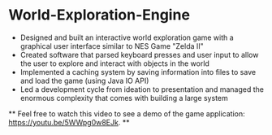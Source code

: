 # World-Exploration-Engine
 - Designed and built an interactive world exploration game with a graphical user interface similar to NES Game "Zelda II"
 - Created software that parsed keyboard presses and user input to allow the user to explore and interact with objects in the world
 - Implemented a caching system by saving information into files to save and load the game (using Java IO API)
 - Led a development cycle from ideation to presentation and managed the enormous complexity that comes with building a large system
 
 ** Feel free to watch this video to see a demo of the game application: https://youtu.be/5WWpg0w8EJk. **

